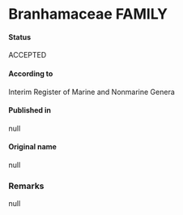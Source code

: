 # Branhamaceae FAMILY

#### Status
ACCEPTED

#### According to
Interim Register of Marine and Nonmarine Genera

#### Published in
null

#### Original name
null

### Remarks
null